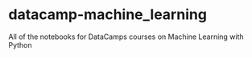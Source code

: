 # datacamp-machine_learning
All of the notebooks for DataCamps courses on Machine Learning with Python
